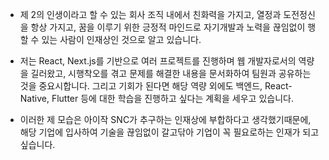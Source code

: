 - 제 2의 인생이라고 할 수 있는 회사 조직 내에서 친화력을 가지고, 열정과 도전정신을 항상 가지고, 꿈을 이루기 위한 긍정적 마인드로 자기개발과 노력을 끊임없이 행할 수 있는 사람이 인재상인 것으로 알고 있습니다.

- 저는 React, Next.js를 기반으로 여러 프로젝트를 진행하며 웹 개발자로서의 역량을 길러왔고, 시행착오를 겪고 문제를 해결한 내용을 문서화하여 팀원과 공유하는 것을 중요시합니다. 그리고 기회가 된다면 해당 역량 외에도 백엔드, React-Native, Flutter 등에 대한 학습을 진행하고 싶다는 계획을 세우고 있습니다.

- 이러한 제 모습은 아이작 SNC가 추구하는 인재상에 부합하다고 생각했기때문에, 해당 기업에 입사하여 기술을 끊임없이 갈고닦아 기업이 꼭 필요로하는 인재가 되고 싶습니다.
